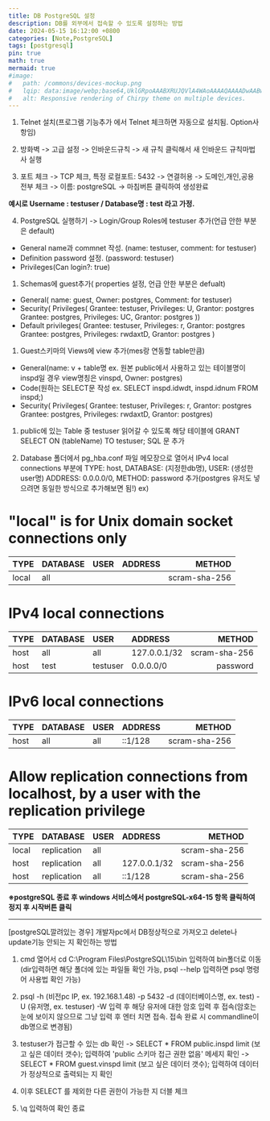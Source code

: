 ```yaml
---
title: DB PostgreSQL 설정
description: DB를 외부에서 접속할 수 있도록 설정하는 방법
date: 2024-05-15 16:12:00 +0800
categories: [Note,PostgreSQL]
tags: [postgresql]
pin: true
math: true
mermaid: true
#image:
#   path: /commons/devices-mockup.png
#   lqip: data:image/webp;base64,UklGRpoAAABXRUJQVlA4WAoAAAAQAAAADwAABwAAQUxQSDIAAAARL0AmbZurmr57yyIiqE8oiG0bejIYEQTgqiDA9vqnsUSI6H+oAERp2HZ65qP/VIAWAFZQOCBCAAAA8AEAnQEqEAAIAAVAfCWkAALp8sF8rgRgAP7o9FDvMCkMde9PK7euH5M1m6VWoDXf2FkP3BqV0ZYbO6NA/VFIAAAA
#   alt: Responsive rendering of Chirpy theme on multiple devices.
---
```

1. Telnet 설치(프로그램 기능추가 에서 Telnet 체크하면 자동으로 설치됨. Option사항임)

2. 방화벽 -> 고급 설정 -> 인바운드규칙 -> 새 규칙 클릭해서 새 인바운드 규칙마법사 실행

3. 포트 체크 -> TCP 체크, 특정 로컬포트: 5432 -> 연결허용 -> 도메인,개인,공용 전부 체크 -> 이름: postgreSQL -> 마침버튼 클릭하여 생성완료

**예시로 Username : testuser / Database명 : test 라고 가정.**

4. PostgreSQL 실행하기 -> Login/Group Roles에 testuser 추가(언급 안한 부분은 default)
- General name과 commnet 작성. (name: testuser, comment: for testuser)
- Definition password 설정. (password: testuser)
- Privileges(Can login?: true)

1. Schemas에 guest추가( properties 설정, 언급 안한 부분은 defualt)
- General( name: guest, Owner: postgres, Comment: for testuser)
- Security( Privileges( Grantee: testuser, Privileges: U, Grantor: postgres Grantee: postgres, Privileges: UC, Grantor: postgres ))
- Default privileges( Grantee: testuser, Privileges: r, Grantor: postgres Grantee: postgres, Privileges: rwdaxtD, Grantor: postgres )

1. Guest스키마의 Views에 view 추가(mes랑 연동할 table만큼)
- General(name: v + table명 ex. 원본 public에서 사용하고 있는 테이블명이 inspd일 경우 view명칭은 vinspd, Owner: postgres)
- Code(원하는 SELECT문 작성 ex. SELECT inspd.idwdt, inspd.idnum FROM inspd;)
- Security( Privileges( Grantee: testuser, Privileges: r, Grantor: postgres Grantee: postgres, Privileges: rwdaxtD, Grantor: postgres)

1. public에 있는 Table 중 testuser 읽어갈 수 있도록 해당 테이블에 GRANT SELECT ON (tableName) TO testuser; SQL 문 추가

2. Database 폴더에서 pg_hba.conf 파일 메모장으로 열어서 IPv4 local connections 부분에
TYPE: host, DATABASE: (지정한db명), USER: (생성한user명)  ADDRESS: 0.0.0.0/0, METHOD: password 추가(postgres 유저도 넣으려면 동일한 방식으로 추가해보면 됨!)
ex)

# "local" is for Unix domain socket connections only

| TYPE  | DATABASE | USER | ADDRESS |        METHOD |
| :---- | :------- | :--- | :------ | ------------: |
| local | all      |      |         | scram-sha-256 |

# IPv4 local connections

| TYPE | DATABASE | USER     | ADDRESS      |        METHOD |
| :--- | :------- | :------- | :----------- | ------------: |
| host | all      | all      | 127.0.0.1/32 | scram-sha-256 |
| host | test     | testuser | 0.0.0.0/0    |      password |

# IPv6 local connections

| TYPE | DATABASE | USER | ADDRESS |        METHOD |
| :--- | :------- | :--- | :------ | ------------: |
| host | all      | all  | ::1/128 | scram-sha-256 |

# Allow replication connections from localhost, by a user with the replication privilege

| TYPE  | DATABASE    | USER | ADDRESS      |        METHOD |
| :---- | :---------- | :--- | :----------- | ------------: |
| local | replication | all  |              | scram-sha-256 |
| host  | replication | all  | 127.0.0.1/32 | scram-sha-256 |
| host  | replication | all  | ::1/128      | scram-sha-256 |

**※postgreSQL 종료 후 windows 서비스에서 postgreSQL-x64-15 항목 클릭하여 정지 후 시작버튼 클릭**

---

[postgreSQL깔려있는 경우] 
개발자pc에서 DB정상적으로 가져오고 delete나 update기능 안되는 지 확인하는 방법

1. cmd 열어서 cd C:\Program Files\PostgreSQL\15\bin 입력하여 bin폴더로 이동(dir입력하면 해당 폴더에 있는 파일들 확인 가능, psql --help 입력하면 psql 명령어 사용법 확인 가능)

2. psql -h (비전pc IP, ex. 192.168.1.48) -p 5432 -d (데이터베이스명, ex. test) -U (유저명, ex.  testuser) -W   입력 후 해당 유저에 대한 암호 입력 후 접속(암호는 눈에 보이지 않으므로 그냥 입력 후 엔터 치면 접속. 접속 완료 시 commandline이 db명으로 변경됨)

3. testuser가 접근할 수 있는 db 확인
-> SELECT * FROM public.inspd limit (보고 싶은 데이터 갯수); 입력하여 'public 스키마 접근 권한 없음' 메세지 확인
-> SELECT * FROM guest.vinspd limit (보고 싶은 데이터 갯수); 입력하여 데이터가 정상적으로 출력되는 지 확인

1. 이후 SELECT 를 제외한 다른 권한이 가능한 지 더블 체크

2. \q 입력하여 확인 종료

